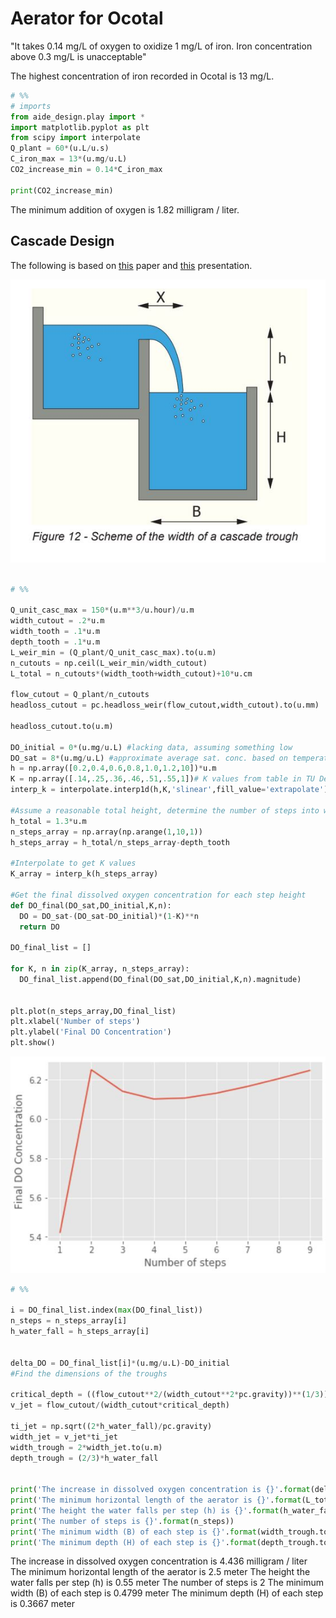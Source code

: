 # Aerator for Ocotal

"It takes 0.14 mg/L of oxygen to oxidize 1 mg/L of iron. Iron concentration above 0.3 mg/L is unacceptable"

The highest concentration of iron recorded in Ocotal is 13 mg/L.


```python
# %%
# imports
from aide_design.play import *
import matplotlib.pyplot as plt
from scipy import interpolate
Q_plant = 60*(u.L/u.s)
C_iron_max = 13*(u.mg/u.L)
CO2_increase_min = 0.14*C_iron_max

print(CO2_increase_min)
```
The minimum addition of oxygen is 1.82 milligram / liter.


## Cascade Design

The following is based on [this](https://ocw.tudelft.nl/wp-content/uploads/Aeration-and-gas-stripping-1.pdf) paper and [this](http://mimoza.marmara.edu.tr/~bilge.alpaslan/enve301/Lectures/Chp_5.pdf) presentation.

![cascade_weir_dims](images/cascade_weir_dims.JPG)

```python

# %%

Q_unit_casc_max = 150*(u.m**3/u.hour)/u.m
width_cutout = .2*u.m
width_tooth = .1*u.m
depth_tooth = .1*u.m
L_weir_min = (Q_plant/Q_unit_casc_max).to(u.m)
n_cutouts = np.ceil(L_weir_min/width_cutout)
L_total = n_cutouts*(width_tooth+width_cutout)+10*u.cm

flow_cutout = Q_plant/n_cutouts
headloss_cutout = pc.headloss_weir(flow_cutout,width_cutout).to(u.mm)

headloss_cutout.to(u.m)

DO_initial = 0*(u.mg/u.L) #lacking data, assuming something low
DO_sat = 8*(u.mg/u.L) #approximate average sat. conc. based on temperature
h = np.array([0.2,0.4,0.6,0.8,1.0,1.2,10])*u.m
K = np.array([.14,.25,.36,.46,.51,.55,1])# K values from table in TU Delft paper
interp_k = interpolate.interp1d(h,K,'slinear',fill_value='extrapolate')

#Assume a reasonable total height, determine the number of steps into which that height should be divided given influent and target effluent DO concentration
h_total = 1.3*u.m
n_steps_array = np.array(np.arange(1,10,1))
h_steps_array = h_total/n_steps_array-depth_tooth

#Interpolate to get K values
K_array = interp_k(h_steps_array)

#Get the final dissolved oxygen concentration for each step height
def DO_final(DO_sat,DO_initial,K,n):
  DO = DO_sat-(DO_sat-DO_initial)*(1-K)**n
  return DO

DO_final_list = []

for K, n in zip(K_array, n_steps_array):
  DO_final_list.append(DO_final(DO_sat,DO_initial,K,n).magnitude)


plt.plot(n_steps_array,DO_final_list)
plt.xlabel('Number of steps')
plt.ylabel('Final DO Concentration')
plt.show()
```
![final_DO_graph](images/DO_graph_aerator_ocotal.JPG)
```python
# %%

i = DO_final_list.index(max(DO_final_list))
n_steps = n_steps_array[i]
h_water_fall = h_steps_array[i]


delta_DO = DO_final_list[i]*(u.mg/u.L)-DO_initial
#Find the dimensions of the troughs

critical_depth = ((flow_cutout**2/(width_cutout**2*pc.gravity))**(1/3)).to(u.m)
v_jet = flow_cutout/(width_cutout*critical_depth)

ti_jet = np.sqrt((2*h_water_fall)/pc.gravity)
width_jet = v_jet*ti_jet
width_trough = 2*width_jet.to(u.m)
depth_trough = (2/3)*h_water_fall


print('The increase in dissolved oxygen concentration is {}'.format(delta_DO))
print('The minimum horizontal length of the aerator is {}'.format(L_total.to(u.m)))
print('The height the water falls per step (h) is {}'.format(h_water_fall.to(u.m)))
print('The number of steps is {}'.format(n_steps))
print('The minimum width (B) of each step is {}'.format(width_trough.to(u.m)))
print('The minimum depth (H) of each step is {}'.format(depth_trough.to(u.m)))
```
The increase in dissolved oxygen concentration is 4.436 milligram / liter
The minimum horizontal length of the aerator is 2.5 meter
The height the water falls per step (h) is 0.55 meter
The number of steps is 2
The minimum width (B) of each step is 0.4799 meter
The minimum depth (H) of each step is 0.3667 meter
